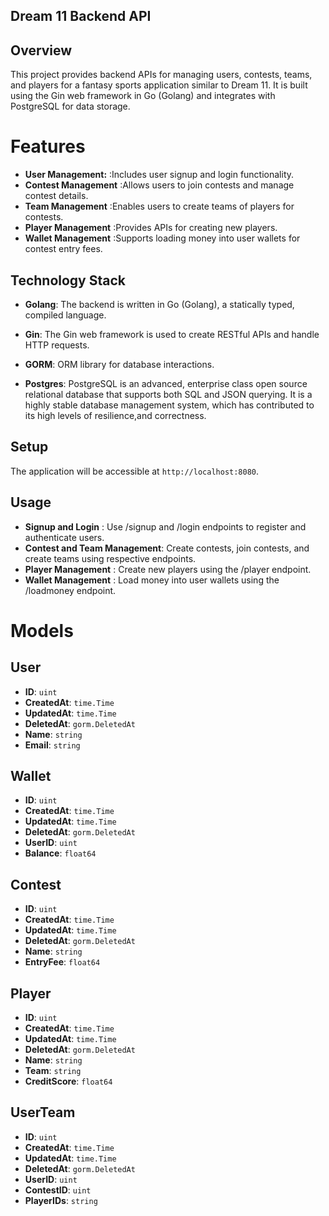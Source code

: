 ## Dream 11 Backend API


## Overview  

This project provides backend APIs for managing users, contests, teams, and players for a fantasy sports application similar to Dream 11. It is built using the Gin web framework in Go (Golang) and integrates with PostgreSQL for data storage.

# Features
- **User Management:**   :Includes user signup and login functionality.
- **Contest Management** :Allows users to join contests and manage contest details.
- **Team Management**    :Enables users to create teams of players for contests.
- **Player Management**  :Provides APIs for creating new players.
- **Wallet Management**  :Supports loading money into user wallets for contest entry fees.


## Technology Stack

- **Golang**: The backend is written in Go (Golang), a statically typed, compiled language.

- **Gin**: The Gin web framework is used to create RESTful APIs and handle HTTP requests.

- **GORM**: ORM library for database interactions.

- **Postgres**: PostgreSQL is an advanced, enterprise class open source relational database that supports both SQL and JSON  querying. 
                It is a highly stable database management system, which has contributed to its high levels of resilience,and correctness. 
   

## Setup

The application will be accessible at `http://localhost:8080`.

##  Usage
 
- **Signup and Login**           : Use /signup and /login endpoints to register and authenticate users.
- **Contest and Team Management**: Create contests, join contests, and create teams using respective endpoints.
- **Player Management**          : Create new players using the /player endpoint.
- **Wallet Management**          : Load money into user wallets using the /loadmoney endpoint.

# Models

## User

- **ID**: `uint`
- **CreatedAt**: `time.Time`
- **UpdatedAt**: `time.Time`
- **DeletedAt**: `gorm.DeletedAt`
- **Name**: `string`
- **Email**: `string`

## Wallet

- **ID**: `uint`
- **CreatedAt**: `time.Time`
- **UpdatedAt**: `time.Time`
- **DeletedAt**: `gorm.DeletedAt`
- **UserID**: `uint`
- **Balance**: `float64`

## Contest

- **ID**: `uint`
- **CreatedAt**: `time.Time`
- **UpdatedAt**: `time.Time`
- **DeletedAt**: `gorm.DeletedAt`
- **Name**: `string`
- **EntryFee**: `float64`

## Player

- **ID**: `uint`
- **CreatedAt**: `time.Time`
- **UpdatedAt**: `time.Time`
- **DeletedAt**: `gorm.DeletedAt`
- **Name**: `string`
- **Team**: `string`
- **CreditScore**: `float64`

## UserTeam

- **ID**: `uint`
- **CreatedAt**: `time.Time`
- **UpdatedAt**: `time.Time`
- **DeletedAt**: `gorm.DeletedAt`
- **UserID**: `uint`
- **ContestID**: `uint`
- **PlayerIDs**: `string`